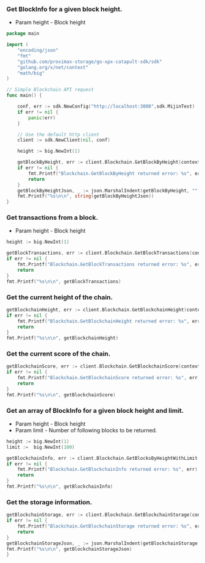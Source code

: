 ### Get BlockInfo for a given block height.
  * Param height - Block height
```go
package main

import (
	"encoding/json"
	"fmt"
	"github.com/proximax-storage/go-xpx-catapult-sdk/sdk"
	"golang.org/x/net/context"
	"math/big"
)

// Simple Blockchain API request
func main() {

	conf, err := sdk.NewConfig("http://localhost:3000",sdk.MijinTest)
	if err != nil {
		panic(err)
	}

	// Use the default http client
	client := sdk.NewClient(nil, conf)

	height := big.NewInt(1)

	getBlockByHeight, err := client.Blockchain.GetBlockByHeight(context.Background(), height)
	if err != nil {
		fmt.Printf("Blockchain.GetBlockByHeight returned error: %s", err)
		return
	}
	getBlockByHeightJson, _ := json.MarshalIndent(getBlockByHeight, "", " ")
	fmt.Printf("%s\n\n", string(getBlockByHeightJson))
}
```
### Get transactions from a block.
  * Param height - Block height
```go
height := big.NewInt(1)

getBlockTransactions, err := client.Blockchain.GetBlockTransactions(context.Background(), height)
if err != nil {
	fmt.Printf("Blockchain.GetBlockTransactions returned error: %s", err)
	return
}
fmt.Printf("%s\n\n", getBlockTransactions)
```
### Get the current height of the chain.
```go
getBlockchainHeight, err := client.Blockchain.GetBlockchainHeight(context.Background())
if err != nil {
	fmt.Printf("Blockchain.GetBlockchainHeight returned error: %s", err)
	return
}
fmt.Printf("%s\n\n", getBlockchainHeight)
```
### Get the current score of the chain.
```go
getBlockchainScore, err := client.Blockchain.GetBlockchainScore(context.Background())
if err != nil {
	fmt.Printf("Blockchain.GetBlockchainScore returned error: %s", err)
	return
}
fmt.Printf("%s\n\n", getBlockchainScore)
```
### Get an array of BlockInfo for a given block height and limit.
  * Param height - Block height
  * Param limit - Number of following blocks to be returned.
```go
height := big.NewInt(1)
limit :=  big.NewInt(100)

getBlockchainInfo, err := client.Blockchain.GetBlocksByHeightWithLimit(context.Background(), height, limit)
if err != nil {
	fmt.Printf("Blockchain.GetBlockchainInfo returned error: %s", err)
	return
}
fmt.Printf("%s\n\n", getBlockchainInfo)
```
### Get the storage information.
```go
getBlockchainStorage, err := client.Blockchain.GetBlockchainStorage(context.Background())
if err != nil {
	fmt.Printf("Blockchain.GetBlockchainStorage returned error: %s", err)
	return
}
getBlockchainStorageJson, _ := json.MarshalIndent(getBlockchainStorage, "", " ")
fmt.Printf("%s\n\n", getBlockchainStorageJson)
}
```
